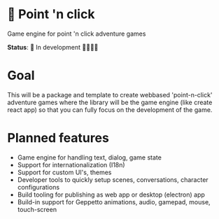 # 🚧 Point 'n click

Game engine for point 'n click adventure games

**Status**: 🚧 In development 👷‍♂️👷‍♀️

# Goal

This will be a package and template to create webbased 'point-n-click' adventure games where the library will be the game engine (like create react app) so that you can fully focus on the development of the game. 

# Planned features

- Game engine for handling text, dialog, game state
- Support for internationalization (I18n)
- Support for custom UI's, themes
- Developer tools to quickly setup scenes, conversations, character configurations
- Build tooling for publishing as web app or desktop (electron) app
- Build-in support for Geppetto animations, audio, gamepad, mouse, touch-screen

